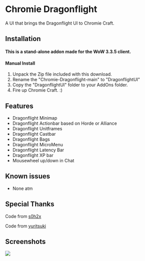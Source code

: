 # Chromie Dragonflight
A UI that brings the Dragonflight UI to Chromie Craft.

## Installation
#### This is a stand-alone addon made for the WoW 3.3.5 client.

#### Manual Install
1. Unpack the Zip file included with this download.
2. Rename the "Chromie-Dragonflight-main" to "DragonflightUI"
3. Copy the "DragonflightUI" folder to your AddOns folder.
4. Fire up Chromie Craft. :)

## Features
- Dragonflight Minimap
- Dragonflight Actionbar based on Horde or Alliance
- Dragonflight Unitframes
- Dragonflight Castbar
- Dragonflight Bags
- Dragonflight MicroMenu
- Dragonflight Latency Bar
- Dragonflight XP bar
- Mousewheel up/down in Chat

## Known issues
- None atm

## Special Thanks
Code from [s0h2x](https://github.com/s0h2x)

Code from [yuritsuki](https://github.com/yuritsuki/WoW-DragonflightUI)

## Screenshots
![](<Screenshots/ChromieDragonflight.png>)

